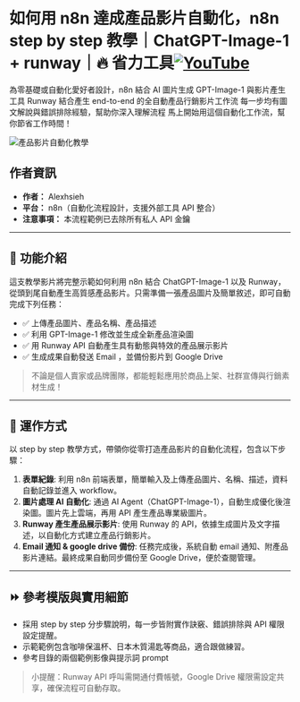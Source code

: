 # 如何用 n8n 達成產品影片自動化，n8n step by step 教學｜ChatGPT-Image-1 + runway｜🔥 省力工具[![YouTube](https://img.shields.io/badge/Watch%20on-YouTube-red?logo=youtube)](https://youtu.be/Aixy9qH9K98)

為零基礎或自動化愛好者設計，n8n 結合 AI 圖片生成 GPT-Image-1  與影片產生工具 Runway
結合產生 end-to-end 的全自動產品行銷影片工作流
每一步均有圖文解說與錯誤排除經驗，幫助你深入理解流程
馬上開始用這個自動化工作流，幫你節省工作時間！

![產品影片自動化教學](https://github.com/qwedsazxc78/ai-automation-n8n/blob/main/n8n/22-n8n-product-video-automation/cover.png?raw=true)

## 作者資訊

* **作者：** Alexhsieh
* **平台：** n8n（自動化流程設計，支援外部工具 API 整合）
* **注意事項：** 本流程範例已去除所有私人 API 金鑰

---

## 📌 功能介紹

這支教學影片將完整示範如何利用 n8n 結合 ChatGPT-Image-1 以及 Runway，從頭到尾自動產生高質感產品影片。只需準備一張產品圖片及簡單敘述，即可自動完成下列任務：

* ✅ 上傳產品圖片、產品名稱、產品描述
* ✅ 利用 GPT-Image-1 修改並生成全新產品渲染圖
* ✅ 用 Runway API 自動產生具有動態與特效的產品展示影片
* ✅ 生成成果自動發送 Email ，並備份影片到 Google Drive

> 不論是個人賣家或品牌團隊，都能輕鬆應用於商品上架、社群宣傳與行銷素材生成！

---

## 🔧 運作方式

以 step by step 教學方式，帶領你從零打造產品影片的自動化流程，包含以下步驟：

1. **表單紀錄**: 利用 n8n 前端表單，簡單輸入及上傳產品圖片、名稱、描述，資料自動記錄並進入 workflow。
1. **圖片處理 AI 自動化**: 通過 AI Agent（ChatGPT-Image-1），自動生成優化後渲染圖。圖片先上雲端，再用 API 產生產品專業級圖片。
2. **Runway 產生產品展示影片**: 使用 Runway 的 API，依據生成圖片及文字描述，以自動化方式建立產品行銷影片。
3. **Email 通知 & google drive 備份**: 任務完成後，系統自動 email 通知、附產品影片連結。最終成果自動同步備份至 Google Drive，便於查閱管理。

---

## ⏩ 參考模版與實用細節

* 採用 step by step 分步驟說明，每一步皆附實作訣竅、錯誤排除與 API 權限設定提醒。
* 示範範例包含咖啡保溫杯、日本木質湯匙等商品，適合跟做練習。
* 參考目錄的兩個範例影像與提示詞 prompt

> 小提醒：Runway API 呼叫需開通付費帳號，Google Drive 權限需設定共享，確保流程可自動存取。
